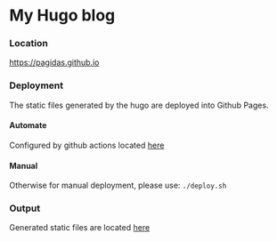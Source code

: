 # My Hugo blog

### Location
https://pagidas.github.io

### Deployment
The static files generated by the hugo are deployed into Github Pages.

#### Automate
Configured by github actions located [here](.github/workflows/ci.yml)

#### Manual
Otherwise for manual deployment, please use: `./deploy.sh`

### Output
Generated static files are located [here](https://github.com/pagidas/pagidas.github.io)
